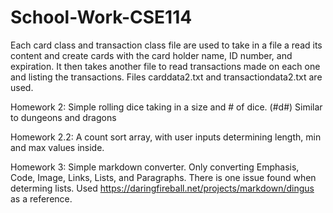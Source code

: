 # School-Work-CSE114
Each card class and transaction class file are used to take in a file a read its content and create cards with the card holder name, ID number, and expiration. It then takes another file to read transactions made on each one and listing the transactions.
Files carddata2.txt and transactiondata2.txt are used.

Homework 2: Simple rolling dice taking in a size and # of dice. (#d#) Similar to dungeons and dragons

Homework 2.2: A count sort array, with user inputs determining length, min and max values inside. 

Homework 3: Simple markdown converter. Only converting Emphasis, Code, Image, Links, Lists, and Paragraphs. There is one issue found when determing lists. Used https://daringfireball.net/projects/markdown/dingus as a reference.
